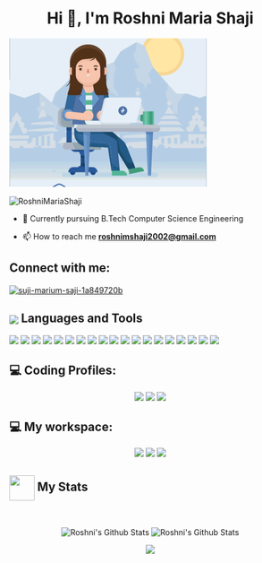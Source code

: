 <h1 align="center">Hi 👋, I'm Roshni Maria Shaji</h1>
<img src="https://github.com/RoshniMariaShaji/RoshniMariaShaji/blob/main/roshni.gif" width="70%" alt="logo.gif"/>
    <br>
    
<p align="left"> <img src="https://komarev.com/ghpvc/?username=RoshniMariaShaji&label=Profile%20views&color=0e75b6&style=flat" alt="RoshniMariaShaji" /> </p>


- 🌱 Currently pursuing B.Tech Computer Science Engineering

- 📫 How to reach me **roshnimshaji2002@gmail.com**

<h2>Connect with me:</h2>
<p align="left">
<a href="https://www.linkedin.com/in/roshni-maria-shaji-4702a920b/" target="blank"><img align="center" src="https://raw.githubusercontent.com/rahuldkjain/github-profile-readme-generator/master/src/images/icons/Social/linked-in-alt.svg" alt="suji-marium-saji-1a849720b" height="30" width="40"/></a>
</p>

<div align="left">
<h2><img src="https://emojis.slackmojis.com/emojis/images/1471045863/884/ninja.gif?1471045863" align="center"
                width="45" /> Languages and Tools</h2>
<img src="https://img.shields.io/badge/c%20-%2300599C.svg?&style=for-the-badge&logo=c&logoColor=white"/>
<img src="https://img.shields.io/badge/c++-%2300599C.svg?style=for-the-badge&logo=c%2B%2B&logoColor=white"/>
<img src="https://img.shields.io/badge/Python-FFD43B?style=for-the-badge&logo=python&logoColor=darkgreen"/>
<img src="https://img.shields.io/badge/java-%23ED8B00.svg?&style=for-the-badge&logo=java&logoColor=white"/>
<img src="https://img.shields.io/badge/html5%20-%23E34F26.svg?&style=for-the-badge&logo=html5&logoColor=white"/>
<img src="https://img.shields.io/badge/css3%20-%231572B6.svg?&style=for-the-badge&logo=css3&logoColor=white"/>
<img src="https://img.shields.io/badge/javascript-%23323330.svg?style=for-the-badge&logo=javascript&logoColor=%23F7DF1E"/>
<img src="https://img.shields.io/badge/php-%23777BB4.svg?style=for-the-badge&logo=php&logoColor=white"/>
<img src="https://img.shields.io/badge/MySQL-00000F?style=for-the-badge&logo=mysql&logoColor=white"/>
<img src="https://img.shields.io/badge/MongoDB-%234ea94b.svg?style=for-the-badge&logo=mongodb&logoColor=white"/>

<img src="https://img.shields.io/badge/github%20-%23121011.svg?&style=for-the-badge&logo=github&logoColor=white"/>

<img src="https://img.shields.io/badge/Edge-0078D7?style=for-the-badge&logo=Microsoft-edge&logoColor=white"/> 
<img src="https://img.shields.io/badge/Firefox-FF7139?style=for-the-badge&logo=Firefox-Browser&logoColor=white"/> 
<img src="https://img.shields.io/badge/Google%20Chrome-4285F4?style=for-the-badge&logo=GoogleChrome&logoColor=white"/> 
<img src="https://img.shields.io/badge/Visual_Studio_Code-0078D4?style=for-the-badge&logo=visual%20studio%20code&logoColor=white"/>

<img src="https://img.shields.io/badge/Canva-%2300C4CC.svg?&style=for-the-badge&logo=Canva&logoColor=white"/>
<img src="https://img.shields.io/badge/latex-%23008080.svg?style=for-the-badge&logo=latex&logoColor=white"/>
<img src="https://img.shields.io/badge/LibreOffice-%2318A303?style=for-the-badge&logo=LibreOffice&logoColor=white"/>
<img src="https://img.shields.io/badge/Microsoft_Office-D83B01?style=for-the-badge&logo=microsoft-office&logoColor=white"/>
</div>

<h2 align="left"> 💻 Coding Profiles:</h2>

<div>
<p align="center">
  <a href="https://www.hackerrank.com/roshnimshaji2002"><img src="https://img.shields.io/badge/-Hackerrank-2EC866?style=for-the-badge&logo=HackerRank&logoColor=white"></a>
  <a href="https://leetcode.com/roshni_m_shaji/"><img src="https://img.shields.io/badge/-LeetCode-FFA116?style=for-the-badge&logo=LeetCode&logoColor=black"></a>
  <a href="https://www.codechef.com/users/roshni_m_shaji"><img src="https://img.shields.io/badge/-CodeChef-5B4638?style=for-the-badge&logo=CodeChef&logoColor=white"></a>
</p>
</div>

<h2 align="left"> 💻 My workspace:</h2>

<div>
<p align="center">
   <img src="https://img.shields.io/badge/Windows%2011-%230079d5.svg?style=for-the-badge&logo=Windows%2011&logoColor=white"/>
   <img src="https://img.shields.io/badge/intel-core%20i5%2010th-%230071C5.svg?&style=for-the-badge&logo=intel&logoColor=white" />
   <img src="https://img.shields.io/badge/RAM-8GB-%230071C5.svg?&style=for-the-badge&logoColor=white" />
</p>
</div>

<div align="left">
        <h2><img width="45" height="45" align="center" src="https://giffiles.alphacoders.com/576/57604.gif" /> My Stats</h2>
 </div>
 <br/>

<div>
     <p align="center">
          <img height="160" alt="Roshni's Github Stats"
            src="https://github-readme-stats.vercel.app/api?username=RoshniMariaShaji&show_icons=true&hide_border=true&theme=light&count_private=true" />
           <img alt="Roshni's Github Stats" height="160"
            src="https://github-readme-stats-eight-theta.vercel.app/api/top-langs/?username=RoshniMariaShaji&theme=light&layout=compact&langs_count=8&hide_border=true)" />
     </p>  
        
<p align="center">
  <a href="#">
    <img src="https://github-readme-streak-stats.herokuapp.com/?user=RoshniMariaShaji"/>
  </a>
</p>
    </div>
</div>
